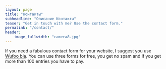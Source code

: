 ```yaml
---
layout: page
title: "Контакты"
subheadline: "Описание Контакты"
teaser: "Get in touch with me? Use the contact form."
permalink: "/contact/"
header:
    image_fullwidth: "camera8.jpg"
---
```

If you need a fabulous contact form for your website, I suggest you use [Wufoo bla](http://www.wufoo.com/). You can use three forms for free, you get no spam and if you get more than 100 entries you have to pay.

